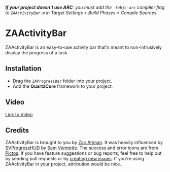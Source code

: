 _**If your project doesn't use ARC**: you must add the `-fobjc-arc` compiler flag to `ZAActivityBar.m` in Target Settings > Build Phases > Compile Sources._

# ZAActivityBar

ZAActivityBar is an easy-to-use activity bar that's meant to non-intrusively display the progress of a task.

## Installation

* Drag the `ZAProgressBar` folder into your project.
* Add the **QuartzCore** framework to your project.

## Video

[Link to Video](https://www.dropbox.com/s/bwv8z9u595ehngi/ZAActivityBar.mov)

## Credits

ZAActivityBar is brought to you by [Zac Altman](https://github.com/zacaltman). It was heavily influenced by [SVProgressHUD](https://raw.github.com/samvermette/SVProgressHUD) by [Sam Vermette](http://samvermette.com). The success and error icons are from [Pictos](http://pictos.cc/). If you have feature suggestions or bug reports, feel free to help out by sending pull requests or by [creating new issues](https://github.com/zacaltman/ZAActivityBar/issues/new). If you're using ZAActivityBar in your project, attribution would be nice.